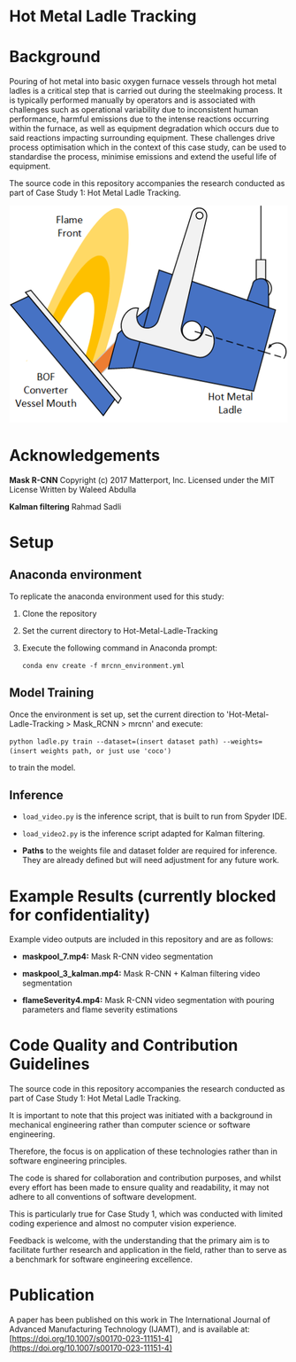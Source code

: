 # Hot Metal Ladle Tracking



# Background
Pouring of hot metal into basic oxygen furnace vessels through hot metal ladles is a critical step that is carried out during the steelmaking process. It is typically performed manually by operators and is associated with challenges such as operational variability due to inconsistent human performance, harmful emissions due to the intense reactions occurring within the furnace, as well as equipment degradation which occurs due to said reactions impacting surrounding equipment. These challenges drive process optimisation which in the context of this case study, can be used to standardise the process, minimise emissions and extend the useful life of equipment.

The source code in this repository accompanies the research conducted as part of Case Study 1: Hot Metal Ladle Tracking.

![Ladle Study Schematic](ladleSchematic.png)

# Acknowledgements

**Mask R-CNN**
Copyright (c) 2017 Matterport, Inc.
Licensed under the MIT License
Written by Waleed Abdulla


**Kalman filtering**
Rahmad Sadli

# Setup
## Anaconda environment
To replicate the anaconda environment used for this study:

 1. Clone the repository

 2. Set the current directory to Hot-Metal-Ladle-Tracking

 3. Execute the following command in Anaconda prompt:


	```conda env create -f mrcnn_environment.yml```


## Model Training

Once the environment is set up, set the current direction to 'Hot-Metal-Ladle-Tracking > Mask_RCNN > mrcnn' and execute:

```python ladle.py train --dataset=(insert dataset path) --weights=(insert weights path, or just use 'coco')```

to train the model.

## Inference

 - `load_video.py` is the inference script, that is built to run from
   Spyder IDE.
   
 - `load_video2.py` is the inference script adapted for Kalman filtering.
 - **Paths** to the weights file and dataset folder are required for
   inference. They are already defined but will need adjustment for any future work.


# Example Results (currently blocked for confidentiality)

Example video outputs are included in this repository and are as follows:

 - **maskpool_7.mp4:** Mask R-CNN video segmentation
 
 - **maskpool_3_kalman.mp4:** Mask R-CNN + Kalman filtering video segmentation
 - **flameSeverity4.mp4:** Mask R-CNN video segmentation with pouring parameters and flame severity estimations

# Code Quality and Contribution Guidelines
The source code in this repository accompanies the research conducted as part of Case Study 1: Hot Metal Ladle Tracking. 

It is important to note that this project was initiated with a background in mechanical engineering rather than computer science or software engineering. 

Therefore, the focus is on application of these technologies rather than in software engineering principles. 

The code is shared for collaboration and contribution purposes, and whilst every effort has been made to ensure quality and readability, it may not adhere to all conventions of software development. 

This is particularly true for Case Study 1, which was conducted with limited coding experience and almost no computer vision experience.   

Feedback is welcome, with the understanding that the primary aim is to facilitate further research and application in the field, 
rather than to serve as a benchmark for software engineering excellence. 

# Publication

A paper has been published on this work in The International Journal of Advanced Manufacturing Technology (IJAMT), and is available at: [https://doi.org/10.1007/s00170-023-11151-4](https://doi.org/10.1007/s00170-023-11151-4)

```
